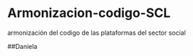 ﻿# Armonizacion-codigo-SCL
armonización del codigo de las plataformas del sector social

##Daniela

